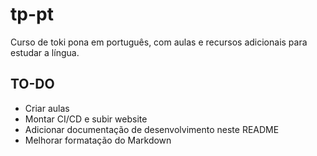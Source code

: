 # tp-pt

Curso de toki pona em português, com aulas e recursos adicionais para estudar a língua.

## TO-DO

- Criar aulas
- Montar CI/CD e subir website
- Adicionar documentação de desenvolvimento neste README
- Melhorar formatação do Markdown

